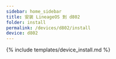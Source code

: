 ```yaml
---
sidebar: home_sidebar
title: 安装 LineageOS 到 d802
folder: install
permalink: /devices/d802/install
device: d802
---
```

{% include templates/device_install.md %}
